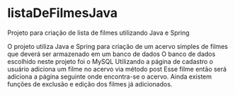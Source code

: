 # listaDeFilmesJava
Projeto para criação de lista de filmes utilizando Java e Spring

O projeto utiliza Java e Spring para criação de um acervo simples de filmes que deverá ser armazenado em um banco de dados
O banco de dados escolhido neste projeto foi o MySQL
Utilizando a página de cadastro o usuário adiciona um filme no acervo via método post
Esse filme então será adiciona a página seguinte onde encontra-se o acervo.
Ainda existem funções de exclusão e edição dos filmes já adicionados.
